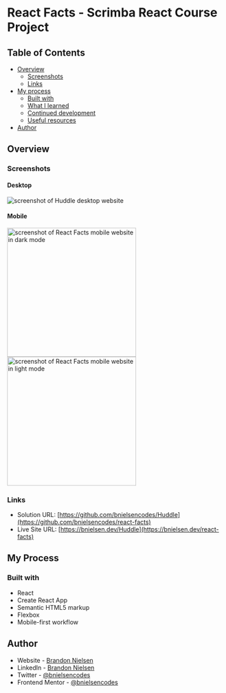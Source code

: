 # React Facts - Scrimba React Course Project

## Table of Contents

- [Overview](#overview)
  - [Screenshots](#screenshots)
  - [Links](#links)
- [My process](#my-process)
  - [Built with](#built-with)
  - [What I learned](#what-i-learned)
  - [Continued development](#continued-development)
  - [Useful resources](#useful-resources)
- [Author](#author)

## Overview

### Screenshots

#### Desktop

![screenshot of Huddle desktop website](images/screenshots/dark-desktop.png)

#### Mobile

<img src="assets/screenshots/dark-mobile.png" alt="screenshot of React Facts mobile website in dark mode" width="300">

<img src="assets/screenshots/light-mobile.png" alt="screenshot of React Facts mobile website in light mode" width="300">

### Links

- Solution URL: [https://github.com/bnielsencodes/Huddle](https://github.com/bnielsencodes/react-facts)
- Live Site URL: [https://bnielsen.dev/Huddle](https://bnielsen.dev/react-facts)

## My Process

### Built with

- React
- Create React App
- Semantic HTML5 markup
- Flexbox
- Mobile-first workflow

## Author

- Website - [Brandon Nielsen](https://www.bnielsen.dev)
- LinkedIn - [Brandon Nielsen](https://www.linkedin.com/in/bnielsencodes)
- Twitter - [@bnielsencodes](https://twitter.com/bnielsencodes)
- Frontend Mentor - [@bnielsencodes](https://www.frontendmentor.io/profile/bnielsencodes)
